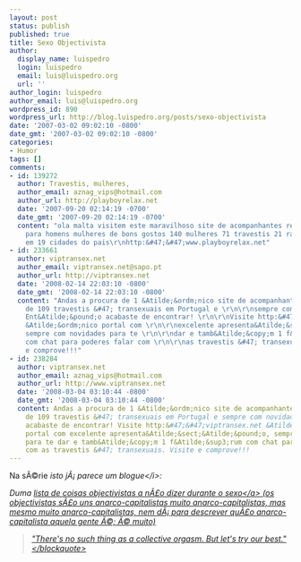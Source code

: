 ```yaml
---
layout: post
status: publish
published: true
title: Sexo Objectivista
author:
  display_name: luispedro
  login: luispedro
  email: luis@luispedro.org
  url: ''
author_login: luispedro
author_email: luis@luispedro.org
wordpress_id: 890
wordpress_url: http://blog.luispedro.org/posts/sexo-objectivista
date: '2007-03-02 09:02:10 -0800'
date_gmt: '2007-03-02 09:02:10 -0800'
categories:
- Humor
tags: []
comments:
- id: 139272
  author: Travestis, mulheres,
  author_email: aznag_vips@hotmail.com
  author_url: http://playboyrelax.net
  date: '2007-09-20 02:14:19 -0700'
  date_gmt: '2007-09-20 02:14:19 -0700'
  content: "ola malta visitem este maravilhoso site de acompanhantes relax portugal
    para homens mulheres de bons gostos 140 mulheres 71 travestis 21 rapazes espalhados
    em 19 cidades do pais\r\nhttp:&#47;&#47;www.playboyrelax.net"
- id: 233661
  author: viptransex.net
  author_email: viptransex.net@sapo.pt
  author_url: http://viptransex.net
  date: '2008-02-14 22:03:10 -0800'
  date_gmt: '2008-02-14 22:03:10 -0800'
  content: "Andas a procura de 1 &Atilde;&ordm;nico site de acompanhantes com \r\n\r\nmais
    de 109 travestis &#47; transexuais em Portugal e \r\n\r\nsempre com novidades???
    Ent&Atilde;&pound;o acabaste de encontrar! \r\n\r\nVisite http:&#47;&#47;viptransex.net
    &Atilde;&ordm;nico portal com \r\n\r\nexcelente apresenta&Atilde;&sect;&Atilde;&pound;o,
    sempre com novidades para te \r\n\r\ndar e tamb&Atilde;&copy;m 1 f&Atilde;&sup3;rum
    com chat para poderes falar com \r\n\r\nas travestis &#47; transexuais. Visite
    e comprove!!!"
- id: 238284
  author: viptransex.net
  author_email: aznag_vips@hotmail.com
  author_url: http://www.viptransex.net
  date: '2008-03-04 03:10:44 -0800'
  date_gmt: '2008-03-04 03:10:44 -0800'
  content: Andas a procura de 1 &Atilde;&ordm;nico site de acompanhantes com mais
    de 109 travestis &#47; transexuais em Portugal e sempre com novidades??? Ent&Atilde;&pound;o
    acabaste de encontrar! Visite http:&#47;&#47;viptransex.net &Atilde;&ordm;nico
    portal com excelente apresenta&Atilde;&sect;&Atilde;&pound;o, sempre com novidades
    para te dar e tamb&Atilde;&copy;m 1 f&Atilde;&sup3;rum com chat para poderes falar
    com as travestis &#47; transexuais. Visite e comprove!!!
---
```

<p>Na s&Atilde;&copy;rie <i>isto j&Atilde;&iexcl; parece um blogue<&#47;i>:</p>
<p>Duma <a href="http:&#47;&#47;www.savethehumans.com&#47;instantgrat&#47;thelist&#47;objectivist_sex&#47;index.shtml">lista de coisas objectivistas a n&Atilde;&pound;o dizer durante o sexo<&#47;a> (os objectivistas s&Atilde;&pound;o uns anarco-capitalistas muito anarco-capitalistas, mas mesmo muito anarco-capitalistas, nem d&Atilde;&iexcl; para descrever qu&Atilde;&pound;o anarco-capitalista aquela gente &Atilde;&copy;; &Atilde;&copy; muito)<br />
<blockquote>"There's no such thing as a collective orgasm. But let's try our best."<&#47;blockquote></p>
